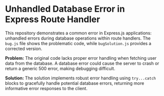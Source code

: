 # Unhandled Database Error in Express Route Handler

This repository demonstrates a common error in Express.js applications:  unhandled errors during database operations within route handlers.  The `bug.js` file shows the problematic code, while `bugSolution.js` provides a corrected version.

**Problem:** The original code lacks proper error handling when fetching user data from the database. A database error could cause the server to crash or return a generic 500 error, making debugging difficult.

**Solution:** The solution implements robust error handling using `try...catch` blocks to gracefully handle potential database errors, returning more informative error responses to the client.